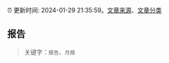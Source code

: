 :alarm_clock: 更新时间: 2024-01-29 21:35:59。[文章来源](/README.md)、[文章分类](/TAGS.md)

## 报告


> 关键字：`报告`、`月报`



